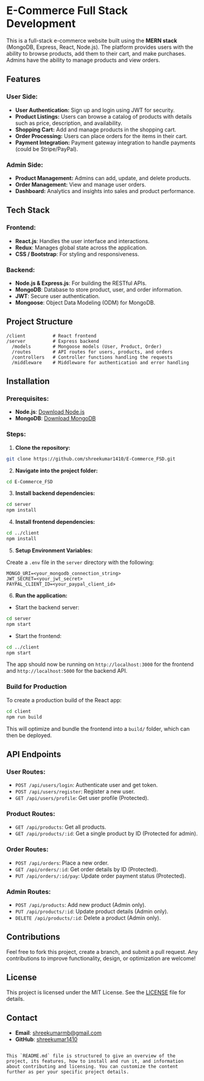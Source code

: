 
# E-Commerce Full Stack Development

This is a full-stack e-commerce website built using the **MERN stack** (MongoDB, Express, React, Node.js). The platform provides users with the ability to browse products, add them to their cart, and make purchases. Admins have the ability to manage products and view orders.

## Features

### User Side:
- **User Authentication:** Sign up and login using JWT for security.
- **Product Listings:** Users can browse a catalog of products with details such as price, description, and availability.
- **Shopping Cart:** Add and manage products in the shopping cart.
- **Order Processing:** Users can place orders for the items in their cart.
- **Payment Integration:** Payment gateway integration to handle payments (could be Stripe/PayPal).

### Admin Side:
- **Product Management:** Admins can add, update, and delete products.
- **Order Management:** View and manage user orders.
- **Dashboard:** Analytics and insights into sales and product performance.

## Tech Stack

### Frontend:
- **React.js**: Handles the user interface and interactions.
- **Redux**: Manages global state across the application.
- **CSS / Bootstrap**: For styling and responsiveness.
  
### Backend:
- **Node.js & Express.js**: For building the RESTful APIs.
- **MongoDB**: Database to store product, user, and order information.
- **JWT**: Secure user authentication.
- **Mongoose**: Object Data Modeling (ODM) for MongoDB.

## Project Structure

```
/client          # React frontend
/server          # Express backend
  /models        # Mongoose models (User, Product, Order)
  /routes        # API routes for users, products, and orders
  /controllers   # Controller functions handling the requests
  /middleware    # Middleware for authentication and error handling
```

## Installation

### Prerequisites:
- **Node.js**: [Download Node.js](https://nodejs.org)
- **MongoDB**: [Download MongoDB](https://www.mongodb.com/try/download/community)

### Steps:

1. **Clone the repository:**

```bash
git clone https://github.com/shreekumar1410/E-Commerce_FSD.git
```

2. **Navigate into the project folder:**

```bash
cd E-Commerce_FSD
```

3. **Install backend dependencies:**

```bash
cd server
npm install
```

4. **Install frontend dependencies:**

```bash
cd ../client
npm install
```

5. **Setup Environment Variables:**

Create a `.env` file in the `server` directory with the following:

```
MONGO_URI=<your_mongodb_connection_string>
JWT_SECRET=<your_jwt_secret>
PAYPAL_CLIENT_ID=<your_paypal_client_id>
```

6. **Run the application:**

- Start the backend server:

```bash
cd server
npm start
```

- Start the frontend:

```bash
cd ../client
npm start
```

The app should now be running on `http://localhost:3000` for the frontend and `http://localhost:5000` for the backend API.

### Build for Production

To create a production build of the React app:

```bash
cd client
npm run build
```

This will optimize and bundle the frontend into a `build/` folder, which can then be deployed.

## API Endpoints

### User Routes:
- `POST /api/users/login`: Authenticate user and get token.
- `POST /api/users/register`: Register a new user.
- `GET /api/users/profile`: Get user profile (Protected).

### Product Routes:
- `GET /api/products`: Get all products.
- `GET /api/products/:id`: Get a single product by ID (Protected for admin).

### Order Routes:
- `POST /api/orders`: Place a new order.
- `GET /api/orders/:id`: Get order details by ID (Protected).
- `PUT /api/orders/:id/pay`: Update order payment status (Protected).

### Admin Routes:
- `POST /api/products`: Add new product (Admin only).
- `PUT /api/products/:id`: Update product details (Admin only).
- `DELETE /api/products/:id`: Delete a product (Admin only).

## Contributions

Feel free to fork this project, create a branch, and submit a pull request. Any contributions to improve functionality, design, or optimization are welcome!

## License

This project is licensed under the MIT License. See the [LICENSE](LICENSE) file for details.

## Contact

- **Email**: shreekumarmb@gmail.com
- **GitHub**: [shreekumar1410](https://github.com/shreekumar1410)

```

This `README.md` file is structured to give an overview of the project, its features, how to install and run it, and information about contributing and licensing. You can customize the content further as per your specific project details.
